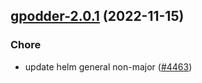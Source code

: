 

## [gpodder-2.0.1](https://github.com/truecharts/charts/compare/gpodder-2.0.0...gpodder-2.0.1) (2022-11-15)

### Chore

- update helm general non-major ([#4463](https://github.com/truecharts/charts/issues/4463))
  
  